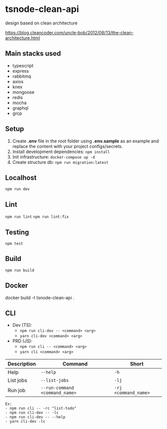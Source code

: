 # tsnode-clean-api

design based on clean architecture

 https://blog.cleancoder.com/uncle-bob/2012/08/13/the-clean-architecture.html
 
## Main stacks used

- typescript
- express
- rabbitmq
- axios
- knex
- mongoose
- redis
- mocha
- graphql
- grcp
 
## Setup

1. Create **.env** file in the root folder using **.env.sample** as an example and replace the content with your project configs/secrets.
2. Install development dependencies:
   `npm install`
3. Init infrastructure: 
  `docker-compose up -d`
4. Create structure db:
  `npm run migration:latest`

## Localhost

`npm run dev`

## Lint

`npm run lint`
`npm run lint:fix`

## Testing

`npm test`

## Build

`npm run build`

## Docker 

docker build -t tsnode-clean-api . 

## CLI

- Dev (TS):
  - `npm run cli-dev -- <command> <arg>`
  - `yarn cli-dev <command> <arg>`
- PRD (JS):
  - `npm run cli -- <command> <arg>`
  - `yarn cli <command> <arg>`

| Description | Command               | Short           |
| ----------- | --------------------- | --------------- |
| Help        | `--help`              | `-h`            |
| List jobs   | `--list-jobs`         | `-lj`           |
| Run job     | `--run-command <command_name>` | `-rj <command_name>` |

```
Ex:
- npm run cli -- -rc "list-todo"
- npm run cli-dev -- -lc
- npm run cli-dev -- --help
- yarn cli-dev -lc

